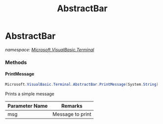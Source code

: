﻿---
title: AbstractBar
---

# AbstractBar
_namespace: [Microsoft.VisualBasic.Terminal](N-Microsoft.VisualBasic.Terminal.html)_



### Methods

#### PrintMessage
```csharp
Microsoft.VisualBasic.Terminal.AbstractBar.PrintMessage(System.String)
```
Prints a simple message

|Parameter Name|Remarks|
|--------------|-------|
|msg|Message to print|






